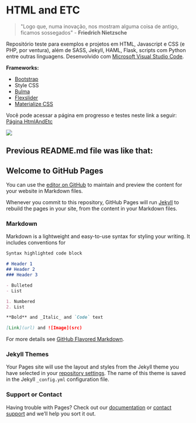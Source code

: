 # HTML and ETC

> "Logo que, numa inovação, nos mostram alguma coisa de antigo, ficamos sossegados" - **Friedrich Nietzsche**

Repositório teste para exemplos e projetos em HTML, Javascript e CSS (e PHP, por ventura), além de SASS, Jekyll, HAML, Flask, scripts com Python entre outras linguagens.
Desenvolvido com [Microsoft Visual Studio Code](https://code.visualstudio.com).

**Frameworks:**

- [Bootstrap](http://getbootstrap.com/)
- Style CSS
- [Bulma](http://bulma.io/)
- [Flexslider](https://woocommerce.com/flexslider/)
- [Materialize CSS](http://materializecss.com/)

Você pode acessar a página em progresso e testes neste link a seguir: [Página HtmlAndEtc](https://gsimas.github.io/HtmlAndEtc)

![](http://www.planetsourcecode.com/vb/2010Redesign/images/LangugeHomePages/HTML5_CSS_JavaScript.png)

## Previous README.md file was like that:

## Welcome to GitHub Pages

You can use the [editor on GitHub](https://github.com/GSimas/HtmlAndEtc/edit/master/README.md) to maintain and preview the content for your website in Markdown files.

Whenever you commit to this repository, GitHub Pages will run [Jekyll](https://jekyllrb.com/) to rebuild the pages in your site, from the content in your Markdown files.

### Markdown

Markdown is a lightweight and easy-to-use syntax for styling your writing. It includes conventions for

```markdown
Syntax highlighted code block

# Header 1
## Header 2
### Header 3

- Bulleted
- List

1. Numbered
2. List

**Bold** and _Italic_ and `Code` text

[Link](url) and ![Image](src)
```

For more details see [GitHub Flavored Markdown](https://guides.github.com/features/mastering-markdown/).

### Jekyll Themes

Your Pages site will use the layout and styles from the Jekyll theme you have selected in your [repository settings](https://github.com/GSimas/HtmlAndEtc/settings). The name of this theme is saved in the Jekyll `_config.yml` configuration file.

### Support or Contact

Having trouble with Pages? Check out our [documentation](https://help.github.com/categories/github-pages-basics/) or [contact support](https://github.com/contact) and we’ll help you sort it out.
